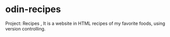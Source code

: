 # odin-recipes
Project: Recipes , It is a website in HTML recipes of my favorite foods, using version controlling.
